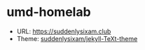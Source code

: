 # umd-homelab

- URL: https://suddenlysixam.club
- Theme: [suddenlysixam/jekyll-TeXt-theme](https://github.com/suddenlysixam/jekyll-TeXt-theme) 